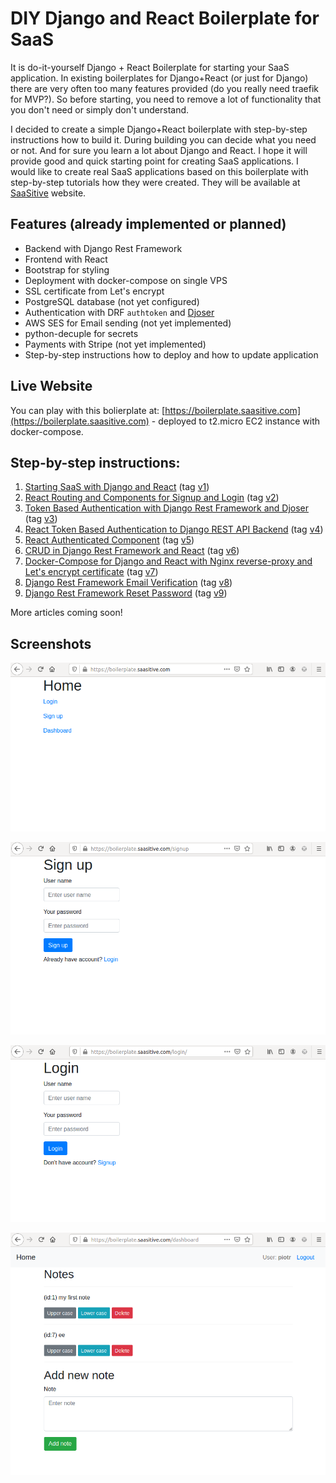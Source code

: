 # DIY Django and React Boilerplate for SaaS

It is do-it-yourself Django + React Boilerplate for starting your SaaS application. In existing boilerplates for Django+React (or just for Django) there are very often too many features provided (do you really need traefik for MVP?). So before starting, you need to remove a lot of functionality that you don't need or simply don't understand. 

I decided to create a simple Django+React boilerplate with step-by-step instructions how to build it. During building you can decide what you need or not. And for sure you learn a lot about Django and React. I hope it will provide good and quick starting point for creating SaaS applications. I would like to create real SaaS applications based on this boilerplate with step-by-step tutorials how they were created. They will be available at [SaaSitive](https://saasitive.com) website.

## Features (already implemented or planned)

- Backend with Django Rest Framework
- Frontend with React 
- Bootstrap for styling
- Deployment with docker-compose on single VPS
- SSL certificate from Let's encrypt
- PostgreSQL database (not yet configured)
- Authentication with DRF `authtoken` and [Djoser](https://djoser.readthedocs.io/en/latest/)
- AWS SES for Email sending (not yet implemented)
- python-decuple for secrets
- Payments with Stripe (not yet implemented)
- Step-by-step instructions how to deploy and how to update application

## Live Website

You can play with this bolierplate at: [https://boilerplate.saasitive.com](https://boilerplate.saasitive.com) - deployed to t2.micro EC2 instance with docker-compose.

## Step-by-step instructions:
1. [Starting SaaS with Django and React](https://saasitive.com/tutorial/django-react-boilerplate-saas/) (tag [v1](https://github.com/saasitive/django-react-boilerplate/tree/v1)) 
2. [React Routing and Components for Signup and Login](https://saasitive.com/tutorial/react-routing-components-signup-login/) (tag [v2](https://github.com/saasitive/django-react-boilerplate/tree/v2))
3. [Token Based Authentication with Django Rest Framework and Djoser](https://saasitive.com/tutorial/token-based-authentication-django-rest-framework-djoser/) (tag [v3](https://github.com/saasitive/django-react-boilerplate/tree/v3))
4. [React Token Based Authentication to Django REST API Backend](https://saasitive.com/tutorial/react-token-based-authentication-django/) (tag [v4](https://github.com/saasitive/django-react-boilerplate/tree/v4))
5. [React Authenticated Component](https://saasitive.com/tutorial/react-authenticated-component/)  (tag [v5](https://github.com/saasitive/django-react-boilerplate/tree/v5))
6. [CRUD in Django Rest Framework and React](https://saasitive.com/tutorial/crud-django-rest-framework-react/) (tag [v6](https://github.com/saasitive/django-react-boilerplate/tree/v6))
7. [Docker-Compose for Django and React with Nginx reverse-proxy and Let's encrypt certificate](https://saasitive.com/tutorial/docker-compose-django-react-nginx-let-s-encrypt/) (tag [v7](https://github.com/saasitive/django-react-boilerplate/tree/v7))
8. [Django Rest Framework Email Verification](https://saasitive.com/tutorial/django-rest-framework-email-verification/) (tag [v8](https://github.com/saasitive/django-react-boilerplate/tree/v8))
9. [Django Rest Framework Reset Password](https://saasitive.com/tutorial/django-rest-framework-reset-password/) (tag [v9](https://github.com/saasitive/django-react-boilerplate/tree/v9))


More articles coming soon!

## Screenshots

<kbd><img src="https://raw.githubusercontent.com/saasitive/media/main/home_view.png" /></kbd>

<kbd><img src="https://raw.githubusercontent.com/saasitive/media/main/signup.png" /></kbd>

<kbd><img src="https://raw.githubusercontent.com/saasitive/media/main/login.png" /></kbd>

<kbd><img src="https://raw.githubusercontent.com/saasitive/media/main/dashboard.png" /></kbd>
